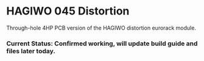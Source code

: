 # HAGIWO 045 Distortion
Through-hole 4HP  PCB version of the HAGIWO distortion eurorack module.

### Current Status: Confirmed working, will update build guide and files later today.
